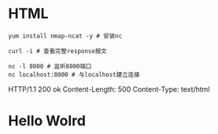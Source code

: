 # HTML

```shell
yum install nmap-ncat -y # 安装nc

curl -i # 查看完整response报文

nc -l 8000 # 监听8000端口
nc localhost:8000 # 与localhost建立连接
```

HTTP/1.1 200 ok
Content-Length: 500
Content-Type: text/html

<h1>Hello Wolrd</h1>